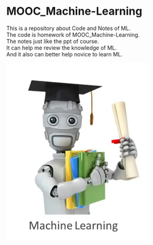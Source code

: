 # MOOC_Machine-Learning

This is a repository about Code and Notes of ML.                         
The code is homework of MOOC_Machine-Learning.                                       
The notes just like the ppt of course.                                   
It can help me review the knowledge of ML.                                    
And it also can better help novice to learn ML.                    

![image](https://github.com/qinhuan/MOOC_Machine-Learning/raw/master/ML.png)
